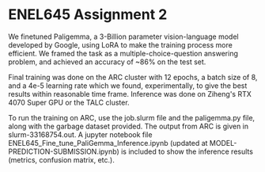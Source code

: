 # ENEL645 Assignment 2

We finetuned Paligemma, a 3-Billion parameter vision-language model developed by Google, using LoRA to make the training process more efficient. We framed the task as a multiple-choice-question answering problem, and achieved an accuracy of ~86% on the test set.

Final training was done on the ARC cluster with 12 epochs, a batch size of 8, and a 4e-5 learning rate which we found, experimentally, to give the best results within reasonable time frame. Inference was done on Ziheng's RTX 4070 Super GPU or the TALC cluster. 

To run the training on ARC, use the job.slurm file and the paligemma.py file, along with the garbage dataset provided. The output from ARC is given in slurm-33168754.out. A jupyter notebook file ENEL645_Fine_tune_PaliGemma_Inference.ipynb (updated at MODEL-PREDICTION-SUBMISSION.ipynb) is included to show the inference results (metrics, confusion matrix, etc.).
